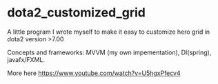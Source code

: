 # dota2_customized_grid

A little program I wrote myself to make it easy to customize hero grid in dota2 version >7.00

Concepts and frameworks: MVVM (my own impementation), DI(spring), javafx/FXML.

More here https://www.youtube.com/watch?v=U5hgxPfecv4
